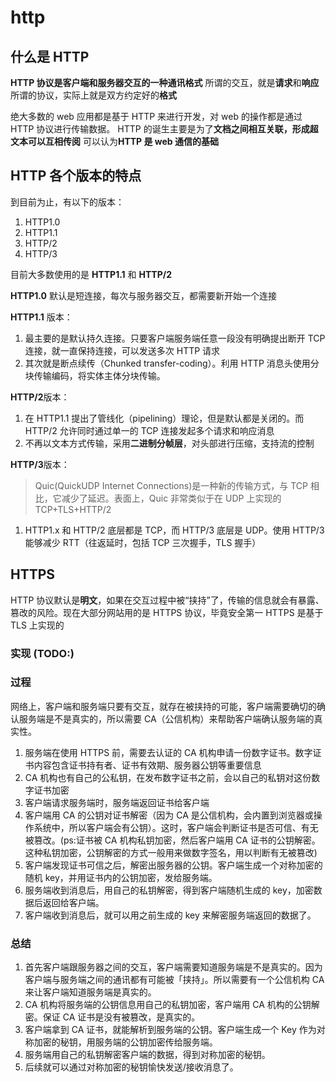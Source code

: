 # http

## 什么是 HTTP

**HTTP 协议是客户端和服务器交互的一种通讯格式**
所谓的交互，就是**请求**和**响应**
所谓的协议，实际上就是双方约定好的**格式**

绝大多数的 web 应用都是基于 HTTP 来进行开发，对 web 的操作都是通过 HTTP 协议进行传输数据。
HTTP 的诞生主要是为了**文档之间相互关联，形成超文本可以互相传阅**
可以认为**HTTP 是 web 通信的基础**

## HTTP 各个版本的特点

到目前为止，有以下的版本：

1. HTTP1.0
1. HTTP1.1
1. HTTP/2
1. HTTP/3

目前大多数使用的是 **HTTP1.1** 和 **HTTP/2**

**HTTP1.0** 默认是短连接，每次与服务器交互，都需要新开始一个连接

**HTTP1.1** 版本：

1. 最主要的是默认持久连接。只要客户端服务端任意一段没有明确提出断开 TCP 连接，就一直保持连接，可以发送多次 HTTP 请求
1. 其次就是断点续传（Chunked transfer-coding）。利用 HTTP 消息头使用分块传输编码，将实体主体分块传输。

**HTTP/2**版本：

1. 在 HTTP1.1 提出了管线化（pipelining）理论，但是默认都是关闭的。而 HTTP/2 允许同时通过单一的 TCP 连接发起多个请求和响应消息
1. 不再以文本方式传输，采用**二进制分帧层**，对头部进行压缩，支持流的控制

**HTTP/3**版本：

> Quic(QuickUDP Internet Connections)是一种新的传输方式，与 TCP 相比，它减少了延迟。表面上，Quic 非常类似于在 UDP 上实现的 TCP+TLS+HTTP/2

1. HTTP1.x 和 HTTP/2 底层都是 TCP，而 HTTP/3 底层是 UDP。使用 HTTP/3 能够减少 RTT（往返延时，包括 TCP 三次握手，TLS 握手）

## HTTPS

HTTP 协议默认是**明文**，如果在交互过程中被“挟持”了，传输的信息就会有暴露、篡改的风险。现在大部分网站用的是 HTTPS 协议，毕竟安全第一
HTTPS 是基于 TLS 上实现的

### 实现 (TODO:)

### 过程

网络上，客户端和服务端只要有交互，就存在被挟持的可能，客户端需要确切的确认服务端是不是真实的，所以需要 CA（公信机构）来帮助客户端确认服务端的真实性。

1. 服务端在使用 HTTPS 前，需要去认证的 CA 机构申请一份数字证书。数字证书内容包含证书持有者、证书有效期、服务器公钥等重要信息
1. CA 机构也有自己的公私钥，在发布数字证书之前，会以自己的私钥对这份数字证书加密
1. 客户端请求服务端时，服务端返回证书给客户端
1. 客户端用 CA 的公钥对证书解密（因为 CA 是公信机构，会内置到浏览器或操作系统中，所以客户端会有公钥）。这时，客户端会判断证书是否可信、有无被篡改。(ps:证书被 CA 机构私钥加密，然后客户端用 CA 证书的公钥解密。这种私钥加密，公钥解密的方式一般用来做数字签名，用以判断有无被篡改)
1. 客户端发现证书可信之后，解密出服务器的公钥。客户端生成一个对称加密的随机 key，并用证书内的公钥加密，发给服务端。
1. 服务端收到消息后，用自己的私钥解密，得到客户端随机生成的 key，加密数据后返回给客户端。
1. 客户端收到消息后，就可以用之前生成的 key 来解密服务端返回的数据了。

### 总结

1. 首先客户端跟服务器之间的交互，客户端需要知道服务端是不是真实的。因为客户端与服务端之间的通讯都有可能被「挟持」。所以需要有一个公信机构 CA 来让客户端知道服务端是真实的。
1. CA 机构将服务端的公钥信息用自己的私钥加密，客户端用 CA 机构的公钥解密。保证 CA 证书是没有被篡改，是真实的。
1. 客户端拿到 CA 证书，就能解析到服务端的公钥。客户端生成一个 Key 作为对称加密的秘钥，用服务端的公钥加密传给服务端。
1. 服务端用自己的私钥解密客户端的数据，得到对称加密的秘钥。
1. 后续就可以通过对称加密的秘钥愉快发送/接收消息了。
